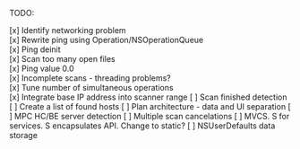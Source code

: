 TODO:

[x] Identify networking problem    
[x] Rewrite ping using Operation/NSOperationQueue   
[x] Ping deinit   
[x] Scan too many open files    
[x] Ping value 0.0  
[x] Incomplete scans - threading problems?   
[x] Tune number of simultaneous operations     
[x] Integrate base IP address into scanner range
[ ] Scan finished detection  
[ ] Create a list of found hosts 
[ ] Plan architecture - data and UI separation
[ ] MPC HC/BE server detection
[ ] Multiple scan cancelations
[ ] MVCS. S for services. S encapsulates API. Change to static?
[ ] NSUserDefaults data storage